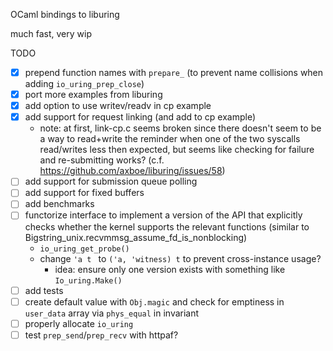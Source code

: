 OCaml bindings to liburing

much fast, very wip

TODO

- [x] prepend function names with `prepare_` (to prevent name collisions when adding `io_uring_prep_close`)
- [x] port more examples from liburing
- [x] add option to use writev/readv in cp example
- [x] add support for request linking (and add to cp example)
  - note: at first, link-cp.c seems broken since there doesn't seem to be a
    way to read+write the reminder when one of the two syscalls read/writes less
    then expected, but seems like checking for failure and re-submitting works?
    (c.f. https://github.com/axboe/liburing/issues/58)
- [ ] add support for submission queue polling
- [ ] add support for fixed buffers
- [ ] add benchmarks
- [ ] functorize interface to implement a version of the API that explicitly
      checks whether the kernel supports the relevant functions
      (similar to Bigstring_unix.recvmmsg_assume_fd_is_nonblocking)
  - `io_uring_get_probe()`
  - change `'a t ` to `('a, 'witness) t` to prevent cross-instance usage?
    - idea: ensure only one version exists with something like `Io_uring.Make()`
- [ ] add tests
- [ ] create default value with `Obj.magic` and check for emptiness in `user_data` array via `phys_equal` in invariant
- [ ] properly allocate `io_uring`
- [ ] test `prep_send`/`prep_recv` with httpaf?
